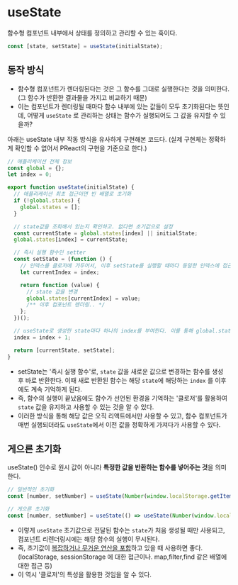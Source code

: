 # useState

함수형 컴포넌트 내부에서 상태를 정의하고 관리할 수 있는 훅이다.

```js
const [state, setState] = useState(initialState);
```

## 동작 방식

- 함수형 컴포넌트가 렌더링된다는 것은 그 함수를 그대로 실행한다는 것을 의미한다. (그 함수가 반환한 결과물을 가지고 비교하기 때문)
- 이는 컴포넌트가 렌더링될 때마다 함수 내부에 있는 값들이 모두 초기화된다는 뜻인데, 어떻게 `useState` 로 관리하는 상태는 함수가 실행되어도 그 값을 유지할 수 있을까?

아래는 useState 내부 작동 방식을 유사하게 구현해본 코드다. (실제 구현체는 정확하게 확인할 수 없어서 PReact의 구현을 기준으로 한다.)

```jsx
// 애플리케이션 전체 정보
const global = {};
let index = 0;

export function useState(initialState) {
  // 애플리케이션 최초 접근이면 빈 배열로 초기화
  if (!global.states) {
    global.states = [];
  }

  // state값을 조회해서 있는지 확인하고. 없다면 초기값으로 설정
  const currentState = global.states[index] || initialState;
  global.states[index] = currentState;

  // 즉시 실행 함수인 setter
  const setState = (function () {
    // 인덱스를 클로저에 가두어서, 이후 setState를 실행할 때마다 동일한 인덱스에 접근할 수 있도록 함.
    let currentIndex = index;

    return function (value) {
      // state 값을 변경
      global.states[currentIndex] = value;
      /** 이후 컴포넌트 렌더링.. */
    };
  })();

  // useState로 생성한 state마다 하나의 index를 부여한다. 이를 통해 global.states 접근
  index = index + 1;

  return [currentState, setState];
}
```

- setState는 '즉시 실행 함수'로, `state` 값을 새로운 값으로 변경하는 함수를 생성 후 바로 반환한다. 이때 새로 반환된 함수는 해당 `state`에 해당하는 `index` 를 이후에도 계속 기억하게 된다.
- 즉, 함수의 실행이 끝났음에도 함수가 선언된 환경을 기억하는 '클로저'를 활용하여 `state` 값을 유지하고 사용할 수 있는 것을 알 수 있다.
- 이러한 방식을 통해 해당 값은 오직 리액트에서만 사용할 수 있고, 함수 컴포넌트가 매번 실행되더라도 `useState`에서 이전 값을 정확하게 가져다가 사용할 수 있다.

## 게으른 초기화

useState() 인수로 원시 값이 아니라 **특정한 값을 반환하는 함수를 넣어주는 것**을 의미한다.

```js
// 일반적인 초기화
const [number, setNumber] = useState(Number(window.localStorage.getItem(cachedKey)));

// 게으른 초기화
const [number, setNumber] = useState(() => useState(Number(window.localStorage.getItem(cachedKey)));
```

- 이렇게 `useState` 초기값으로 전달된 함수는 `state`가 처음 생성될 때만 사용되고, 컴포넌트 리렌더링시에는 해당 함수의 실행이 무시된다.
- 즉, 초기값이 <u>복잡하거나 무거운 연산을 포함</u>하고 있을 때 사용하면 좋다. (localStorage, sessionStorage 에 대한 접근이나. map,filter,find 같은 배열에 대한 접근 등)
- 이 역시 '클로저'의 특성을 활용한 것임을 알 수 있다.
